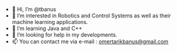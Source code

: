 - 👋 Hi, I’m @tbanus
- 👀 I’m interested in Robotics and Control Systems as well as their machine learning applications.
- 🌱 I’m learning Java and C++
- 💞️ I’m looking for help in my developments.
- 📫 You can contact me via e-mail : omertarikbanus@gmail.com

<!---
tbanus/tbanus is a ✨ special ✨ repository because its `README.md` (this file) appears on your GitHub profile.
You can click the Preview link to take a look at your changes.
--->
